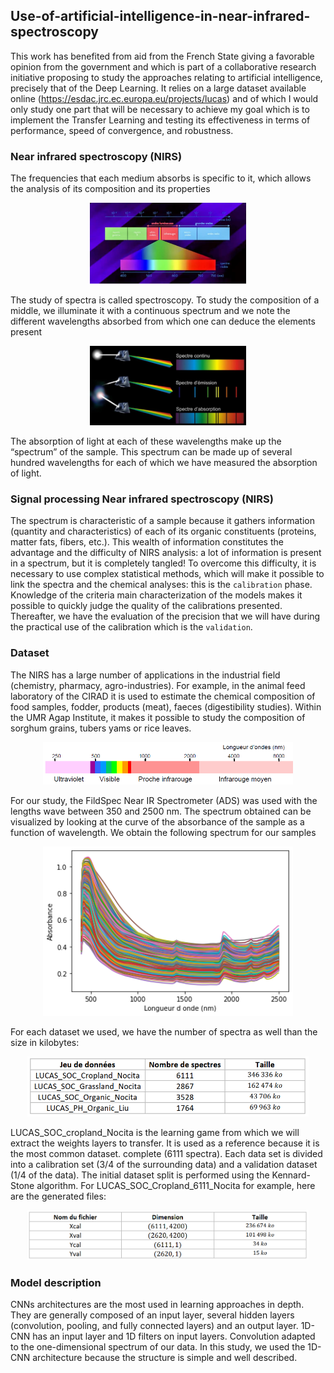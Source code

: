 ## Use-of-artificial-intelligence-in-near-infrared-spectroscopy
This work has benefited from aid from the French State giving a favorable opinion from the government and which is part of a collaborative research initiative proposing to study the approaches relating to artificial intelligence, precisely that of the Deep Learning. It relies on a large dataset available online (https://esdac.jrc.ec.europa.eu/projects/lucas) and of which I would only study one part that will be necessary to achieve my goal which is to implement the Transfer Learning and testing its effectiveness in terms of performance, speed of convergence, and robustness.

### Near infrared spectroscopy (NIRS)

The frequencies that each medium absorbs
is specific to it, which allows the analysis of its composition and its properties

<div align="center">
    <img src="img.PNG" width="250px"</img> 
</div>

The study of spectra is called spectroscopy. To study the composition of a
middle, we illuminate it with a continuous spectrum and we note the different wavelengths
absorbed from which one can deduce the elements present

<div align="center">
    <img src="img1.PNG" width="250px"</img> 
</div>

The absorption of light at each of these wavelengths make up the “spectrum” of the sample. This spectrum can be made up of several hundred wavelengths for each of which we have measured the absorption of light.

### Signal processing Near infrared spectroscopy (NIRS)

The spectrum is characteristic of a sample because it gathers information (quantity
and characteristics) of each of its organic constituents (proteins, matter
fats, fibers, etc.). This wealth of information constitutes the advantage and the difficulty of
NIRS analysis: a lot of information is present in a spectrum, but it is
completely tangled! To overcome this difficulty, it is necessary to use
complex statistical methods, which will make it possible to link the spectra and the
chemical analyses: this is the `calibration` phase. Knowledge of the criteria
main characterization of the models makes it possible to quickly judge the quality of the
calibrations presented. Thereafter, we have the evaluation of the precision that we will have
during the practical use of the calibration which is the `validation`.


### Dataset

The NIRS has a large number of applications in the industrial field (chemistry,
pharmacy, agro-industries). For example, in the animal feed laboratory of the
CIRAD it is used to estimate the chemical composition of food samples,
fodder, products (meat), faeces (digestibility studies). Within the UMR
Agap Institute, it makes it possible to study the composition of sorghum grains, tubers
yams or rice leaves.

<div align="center">
    <img src="c.PNG" width="400px"</img> 
</div>

For our study, the FildSpec Near IR Spectrometer (ADS) was used with the lengths
wave between 350 and 2500 nm. The spectrum obtained can be visualized by looking at
the curve of the absorbance of the sample as a function of wavelength. We obtain
the following spectrum for our samples

<div align="center">
    <img src="d.png" width="400px"</img> 
</div>

For each dataset we used, we have the number of spectra as well
than the size in kilobytes:


<div align="center">
    <img src="img2.PNG" width="450px"</img> 
</div>


LUCAS_SOC_cropland_Nocita is the learning game from which we will extract the weights
layers to transfer. It is used as a reference because it is the most common dataset.
complete (6111 spectra).
Each data set is divided into a calibration set (3/4 of the surrounding data) and a
validation dataset (1/4 of the data). The initial dataset split is performed using the Kennard-Stone algorithm. For LUCAS_SOC_Cropland_6111_Nocita for example, here are the generated files:

<div align="center">
    <img src="img3.PNG" width="450px"</img> 
</div>


### Model description

CNNs architectures are the most used in learning approaches in depth. They are generally composed of an input layer, several hidden layers (convolution, pooling, and fully connected layers) and an output layer. 1D-CNN has an input layer and 1D filters on input layers. Convolution adapted to the one-dimensional spectrum of our data. In this study, we used the 1D-CNN architecture because the structure is simple and well described.





